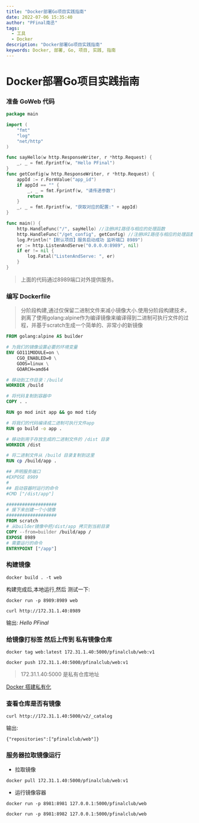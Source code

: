 ```yaml
---
title: "Docker部署Go项目实践指南"
date: 2022-07-06 15:35:40
author: "PFinal南丞"
tags:
  - 工具
  - Docker
description: "Docker部署Go项目实践指南"
keywords: Docker, 部署, Go, 项目, 实践, 指南
---
```


# Docker部署Go项目实践指南

### 准备 GoWeb 代码

```Go
package main

import (
	"fmt"
	"log"
	"net/http"
)

func sayHello(w http.ResponseWriter, r *http.Request) {
	_, _ = fmt.Fprintf(w, "Hello PFinal")
}
func getConfig(w http.ResponseWriter, r *http.Request) {
	appId := r.FormValue("app_id")
	if appId == "" {
		_, _ = fmt.Fprintf(w, "请传递参数")
		return
	}
	_, _ = fmt.Fprintf(w, "获取对应的配置:" + appId)
}

func main() {
	http.HandleFunc("/", sayHello) //注册URI路径与相应的处理函数
	http.HandleFunc("/get_config", getConfig) //注册URI路径与相应的处理函数
	log.Println("【默认项目】服务启动成功 监听端口 8989")
	er := http.ListenAndServe("0.0.0.0:8989", nil)
	if er != nil {
		log.Fatal("ListenAndServe: ", er)
	}
}

```
> 上面的代码通过8989端口对外提供服务。

### 编写 Dockerfile

> 分阶段构建,通过仅保留二进制文件来减小镜像大小.使用分阶段构建技术，剥离了使用golang:alpine作为编译镜像来编译得到二进制可执行文件的过程，并基于scratch生成一个简单的、非常小的新镜像

```Dockerfile
FROM golang:alpine AS builder

# 为我们的镜像设置必要的环境变量
ENV GO111MODULE=on \
    CGO_ENABLED=0 \
    GOOS=linux \
    GOARCH=amd64

# 移动到工作目录：/build
WORKDIR /build

# 将代码复制到容器中
COPY . .

RUN go mod init app && go mod tidy

# 将我们的代码编译成二进制可执行文件app
RUN go build -o app .

# 移动到用于存放生成的二进制文件的 /dist 目录
WORKDIR /dist

# 将二进制文件从 /build 目录复制到这里
RUN cp /build/app .

## 声明服务端口
#EXPOSE 8989
#
## 启动容器时运行的命令
#CMD ["/dist/app"]

###################
# 接下来创建一个小镜像
###################
FROM scratch
# 从builder镜像中把/dist/app 拷贝到当前目录
COPY --from=builder /build/app /
EXPOSE 8989
# 需要运行的命令
ENTRYPOINT ["/app"]

```

### 构建镜像 

```shell
docker build . -t web
```
构建完成后,本地运行,然后 测试一下:

```shell
docker run -p 8989:8989 web

```

```
curl http://172.31.1.40:8989 

```
输出: *Hello PFinal*

### 给镜像打标签 然后上传到 私有镜像仓库

```
docker tag web:latest 172.31.1.40:5000/pfinalclub/web:v1

docker push 172.31.1.40:5000/pfinalclub/web:v1

```

> 172.31.1.40:5000  是私有仓库地址

[Docker 搭建私有化](https://yeasy.gitbook.io/docker_practice/repository/registry)


### 查看仓库是否有镜像

```
curl http://172.31.1.40:5000/v2/_catalog
```
输出:

```
{"repositories":["pfinalclub/web"]}
```

### 服务器拉取镜像运行

- 拉取镜像

```
docker pull 172.31.1.40:5000/pfinalclub/web:v1

```
- 运行镜像容器

```
docker run -p 8981:8981 127.0.0.1:5000/pfinalclub/web

docker run -p 8981:8982 127.0.0.1:5000/pfinalclub/web

```

